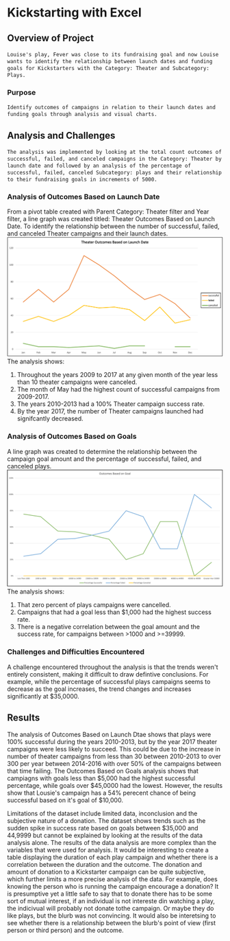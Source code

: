 # Kickstarting with Excel

## Overview of Project  
    Louise's play, Fever was close to its fundraising goal and now Louise wants to identify the relationship between launch dates and funding goals for Kickstarters with the Category: Theater and Subcategory: Plays.

### Purpose 
    Identify outcomes of campaigns in relation to their launch dates and funding goals through analysis and visual charts.

## Analysis and Challenges
    The analysis was implemented by looking at the total count outcomes of successful, failed, and canceled campaigns in the Category: Theater by launch date and followed by an analysis of the percentage of successful, failed, canceled Subcategory: plays and their relationship to their fundraising goals in increments of 5000.

### Analysis of Outcomes Based on Launch Date
   From a pivot table created with Parent Category: Theater filter and Year filter, a line graph was created titled: Theater Outcomes Based on Launch Date. To identify the relationship between the number of successful, failed, and canceled Theater campaigns and their launch dates.  
   ![Theater_Outcomes_vs_Launch](Resources/Theater_Outcomes_vs_Launch.png)
   The analysis shows: 
   1. Throughout the years 2009 to 2017 at any given month of the year less than 10 theater campaigns were canceled. 
   2.  The month of May had the highest count of successful campaigns from 2009-2017.
   3.  The years 2010-2013 had a 100% Theater campaign success rate. 
   4.  By the year 2017, the number of Theater campaigns launched had signifcantly decreased. 

### Analysis of Outcomes Based on Goals
  A line graph was created to determine the relationship between the campaign goal amount and the percentage of successful, failed, and canceled plays. 
  ![Outcomes_vs_Goals](Resources/Outcomes_vs_Goals.png)
  The analysis shows:
  1. That zero percent of plays campaigns were cancelled.
  2. Campaigns that had a goal less than $1,000 had the highest success rate.
  3. There is a negative correlation between the goal amount and the success rate, for campaigns between >1000 and >=39999.
 
### Challenges and Difficulties Encountered
  A challenge encountered throughout the analysis is that the trends weren't entirely consistent, making it difficult to draw defintive conclusions. For example, while the percentage of successful plays campaigns seems to decrease as the goal increases, the trend changes and increases significantly at $35,0000.

## Results

The analysis of Outcomes Based on Launch Dtae shows that plays were 100% successful during the years 2010-2013, but by the year 2017 theater campaigns were less likely to succeed. This could be due to the increase in number of theater campaigns from less than 30 between 2010-2013 to over 300 per year between 2014-2016 with over 50% of the campaigns between that time failing. The Outcomes Based on Goals analysis shows that campiagns with goals less than $5,000 had the highest successful percentage, while goals over $45,0000 had the lowest. However, the results show that Lousie's campaign has a 54% perecent chance of being successful based on it's goal of $10,000. 

Limitations of the dataset include limited data, inconclusion and the subjective nature of a donation. The dataset shows trends such as the sudden spike in success rate based on goals between $35,000 and 44,9999 but cannot be explained by looking at the results of the data analysis alone. The results of the data analysis are more complex than the variables that were used for analysis. It would be interesting to create a table displaying the duration of each play campaign and whether there is a correlation between the duration and the outcome. The donation and amount of donation to a Kickstarter campaign can be quite subjective, which further limits a more precise analysis of the data. For example, does knowing the person who is running the campaign encourage a donation? It is presumptive yet a little safe to say that to donate there has to be some sort of mutual interest, if an individual is not intereste din watching a play, the indicivual will probably not donate tothe campaign. Or maybe they do like plays, but the blurb was not convincing. It would also be interetsing to see whether there is a relationship between the blurb's point of view (first person or third person) and the outcome.
